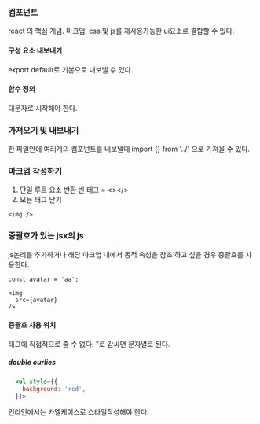 ### 컴포넌트
react 의 핵심 개념. 
마크업, css 및 js를 재사용가능한 ui요소로 결합할 수 있다. 

#### 구성 요소 내보내기 
export default로 기본으로 내보낼 수 있다.

#### 함수 정의
대문자로 시작해야 한다. 

### 가져오기 및 내보내기
한 파일안에 여러개의 컴포넌트를 내보낼때 
import {} from '../' 으로 가져올 수 있다. 

### 마크업 작성하기
1. 단일 루트 요소 반환
빈 태그 = <></>
2. 모든 태그 닫기
```
<img />
```

### 중괄호가 있는 jsx의 js
js논리를 추가하거나 해당 마크업 내에서 동적 속성을 참조 하고 싶을 경우 중괄호를 사용한다. 

```
const avatar = 'aa';

<img
  src={avatar}
/>
```

#### 중괄호 사용 위치
태그에 직접적으로 줄 수 없다. 
"로 감싸면 문자열로 된다. 

##### double curlies
```jsx
  <ul style={{
    background: 'red',
  }}>
```
인라인에서는 카멜케이스로 스타일작성해야 한다. 

